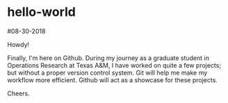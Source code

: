 # hello-world
#08-30-2018

Howdy!

Finally, I'm here on Github. During my journey as a graduate student in Operations Research at Texas A&M, I have worked on quite a few projects; but without a proper version control system. Git will help me make my workflow more efficient. Github will act as a showcase for these projects. 

Cheers.
